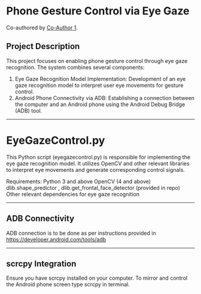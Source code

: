 # Phone Gesture Control via Eye Gaze

Co-authored by [Co-Author 1](https://github.com/rohitb-patil).

## Project Description

This project focuses on enabling phone gesture control through eye gaze recognition. The system combines several components:

1. Eye Gaze Recognition Model Implementation: Development of an eye gaze recognition model to interpret user eye movements for gesture control.
2. Android Phone Connectivity via ADB: Establishing a connection between the computer and an Android phone using the Android Debug Bridge (ADB) tool.

 ---

# EyeGazeControl.py
This Python script (eyegazecontrol.py) is responsible for implementing the eye gaze recognition model. It utilizes OpenCV and other relevant libraries to interpret eye movements and generate corresponding control signals.

Requirements:
Python 3 and above
OpenCV (4 and above)
dlib.shape_predictor , dlib.get_frontal_face_detector (provided in repo)
Other relevant dependencies for eye gaze recognition

---

## ADB Connectivity
ADB connection is to be done as per instructions provided in https://developer.android.com/tools/adb

---

## scrcpy Integration
Ensure you have scrcpy installed on your computer. To mirror and control the Android phone screen type scrcpy in terminal.

